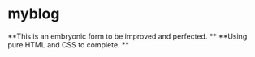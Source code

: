 # myblog
**This is an embryonic form to be improved and perfected.  **
**Using pure HTML and CSS to complete. **
